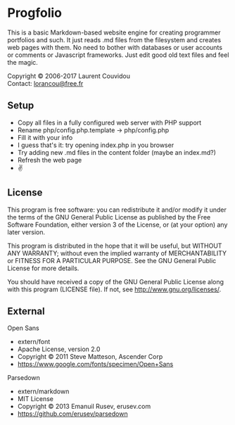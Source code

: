 Progfolio
================================================================================

This is a basic Markdown-based website engine for creating programmer
portfolios and such. It just reads .md files from the filesystem and creates web
pages with them. No need to bother with databases or user accounts or comments
or Javascript frameworks. Just edit good old text files and feel the magic.

Copyright © 2006-2017 Laurent Couvidou  
Contact: <lorancou@free.fr>

Setup
--------------------------------------------------------------------------------

- Copy all files in a fully configured web server with PHP support
- Rename php/config.php.template → php/config.php
- Fill it with your info
- I guess that's it: try opening index.php in you browser
- Try adding new .md files in the content folder (maybe an index.md?)
- Refresh the web page
- ✌ 

License
--------------------------------------------------------------------------------

This program is free software: you can redistribute it and/or modify it under
the terms of the GNU General Public License as published by the Free Software
Foundation, either version 3 of the License, or (at your option) any later
version.

This program is distributed in the hope that it will be useful, but WITHOUT ANY
WARRANTY; without even the implied warranty of MERCHANTABILITY or FITNESS FOR A
PARTICULAR PURPOSE.  See the GNU General Public License for more details.

You should have received a copy of the GNU General Public License along with
this program (LICENSE file). If not, see <http://www.gnu.org/licenses/>.

External
--------------------------------------------------------------------------------

Open Sans
- extern/font
- Apache License, version 2.0
- Copyright © 2011 Steve Matteson, Ascender Corp
- <https://www.google.com/fonts/specimen/Open+Sans>

Parsedown
- extern/markdown
- MIT License
- Copyright © 2013 Emanuil Rusev, erusev.com
- <https://github.com/erusev/parsedown>